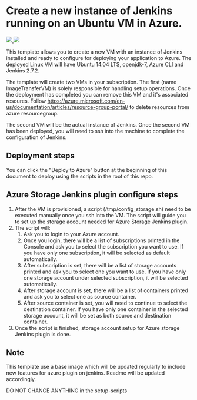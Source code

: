 # Create a new instance of Jenkins running on an Ubuntu VM in Azure.

<a href="https://portal.azure.com/#create/Microsoft.Template/uri/https%3A%2F%2Fraw.githubusercontent.com%2Farroyc%2Fazure-quickstart-templates%2Fmaster%2Fazure-jenkins%2Fazuredeploy.json" target="_blank">
<img src="http://azuredeploy.net/deploybutton.png"/>
</a>
<a href="http://armviz.io/#/?load=https%3A%2F%2Fraw.githubusercontent.com%2Farroyc%2Fazure-quickstart-templates%2Fmaster%2Fazure-jenkins%2Fazuredeploy.json" target="_blank">
<img src="http://armviz.io/visualizebutton.png"/>
</a>

This template allows you to create a new VM with an instance of Jenkins installed and ready to configure for deploying your application to Azure. The deployed Linux VM will have Ubuntu 14.04 LTS, openjdk-7, Azure CLI and Jenkins 2.7.2.

The template will create two VMs in your subscription. The first (name ImageTransferVM) is solely responsible for handling setup operations. Once the deployment has completed you can remove this VM and it's associated resoures. Follow https://azure.microsoft.com/en-us/documentation/articles/resource-group-portal/
to delete resources from azure resourcegroup.

The second VM will be the actual instance of Jenkins. Once the second VM has been deployed, you will need to ssh into the machine to complete the configuration of Jenkins.

## Deployment steps

You can click the "Deploy to Azure" button at the beginning of this document to deploy using the scripts in the root of this repo.

## Azure Storage Jenkins plugin configure steps
1. After the VM is provisioned, a script (/tmp/config_storage.sh) need to be executed manually once you ssh into the VM. The script will guide you to set up the storage account needed for Azure Storage Jenkins plugin.
2. The script will:
   1. Ask you to login to your Azure account.
   2. Once you login, there will be a list of subscriptions printed in the Console and ask you to select the subscription you want to use. If you have only one subscription, it will be selected as default automatically.
   3. After subscription is set, there will be a list of storage accounts printed and ask you to select one you want to use. If you have only one storage account under selected subscription, it will be selected automatically.
   4. After storage account is set, there will be a list of containers printed and ask you to select one as source container.
   5. After source container is set, you will need to continue to select the destination container. If you have only one container in the selected storage account, it will be set as both source and destination container.
3. Once the script is finished, storage account setup for Azure storage Jenkins plugin is done.

## Note

This template use a base image which will be updated regularly to include new features for azure plugin on jenkins. Readme will be updated accordingly.

DO NOT CHANGE ANYTHING in the setup-scripts
